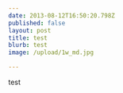 ```yaml
---
date: 2013-08-12T16:50:20.798Z
published: false
layout: post
title: test
blurb: test
image: /upload/1w_md.jpg

---
```


test
